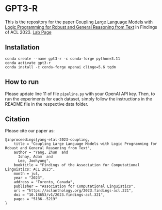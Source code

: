 # GPT3-R
This is the repository for the paper [Coupling Large Language Models with Logic Programming for Robust and General Reasoning from Text](https://aclanthology.org/2023.findings-acl.321.pdf) in Findings of ACL 2023.
[Lab Page](https://azreasoners.github.io/ARG-webpage/)
## Installation
```
conda create --name gpt3-r -c conda-forge python=3.11
conda activate gpt3-r
conda install -c conda-forge openai clingo=5.6 tqdm
```

## How to run
Please update line 11 of file `pipeline.py` with your OpenAI API key. Then, to run the experiments for each dataset, simply follow the instructions in the README file in the respective data folder.

## Citation
Please cite our paper as:
```
@inproceedings{yang-etal-2023-coupling,
    title = "Coupling Large Language Models with Logic Programming for Robust and General Reasoning from Text",
    author = "Yang, Zhun  and
      Ishay, Adam  and
      Lee, Joohyung",
    booktitle = "Findings of the Association for Computational Linguistics: ACL 2023",
    month = jul,
    year = "2023",
    address = "Toronto, Canada",
    publisher = "Association for Computational Linguistics",
    url = "https://aclanthology.org/2023.findings-acl.321",
    doi = "10.18653/v1/2023.findings-acl.321",
    pages = "5186--5219"
}
```
